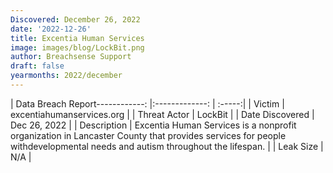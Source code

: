 ```yaml
---
Discovered: December 26, 2022
date: '2022-12-26'
title: Excentia Human Services
image: images/blog/LockBit.png
author: Breachsense Support
draft: false
yearmonths: 2022/december
---
```


| Data Breach Report------------:     |:-------------:    | :-----:|
| Victim      | excentiahumanservices.org      | 
| Threat Actor      | LockBit      | 
| Date Discovered      | Dec 26, 2022      | 
| Description      | Excentia Human Services is a nonprofit organization in Lancaster County that provides services for people withdevelopmental needs and autism throughout the lifespan.      | 
| Leak Size      | N/A      | 

